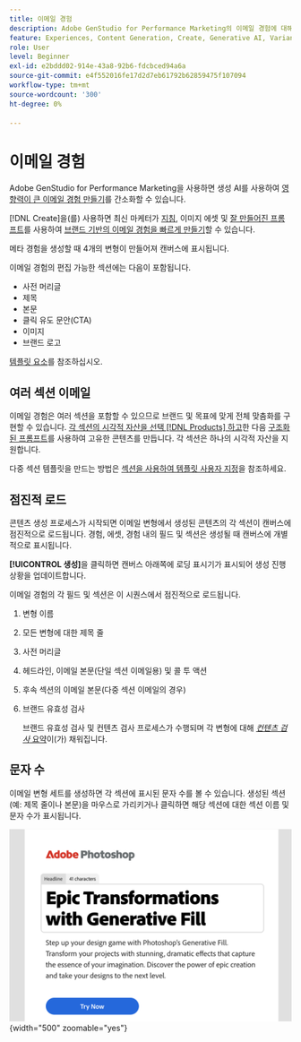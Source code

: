 ```yaml
---
title: 이메일 경험
description: Adobe GenStudio for Performance Marketing의 이메일 경험에 대해 알아봅니다.
feature: Experiences, Content Generation, Create, Generative AI, Variant Generation
role: User
level: Beginner
exl-id: e2bddd02-914e-43a8-92b6-fdcbced94a6a
source-git-commit: e4f552016fe17d2d7eb61792b62859475f107094
workflow-type: tm+mt
source-wordcount: '300'
ht-degree: 0%

---
```


# 이메일 경험

Adobe GenStudio for Performance Marketing을 사용하면 생성 AI를 사용하여 [영향력이 큰 이메일 경험 만들기](/help/user-guide/create/create-email-experience.md)를 간소화할 수 있습니다.

[!DNL Create]을(를) 사용하면 최신 마케터가 [지침](/help/user-guide/guidelines/overview.md), 이미지 에셋 및 [잘 만들어진 프롬프트](/help/user-guide/effective-prompts.md)를 사용하여 [브랜드 기반의 이메일 경험을 빠르게 만들기](/help/user-guide/create/create-email-experience.md)할 수 있습니다.

메타 경험을 생성할 때 4개의 변형이 만들어져 캔버스에 표시됩니다.

이메일 경험의 편집 가능한 섹션에는 다음이 포함됩니다.

* 사전 머리글
* 제목
* 본문
* 클릭 유도 문안(CTA)
* 이미지
* 브랜드 로고

[템플릿 요소](/help/user-guide/content/use-templates.md#template-elements)를 참조하십시오.

<!-- ## Email capabilities

Content creators and marketers can produce brand-consistent email experiences in GenStudio for Performance Marketing. -->

## 여러 섹션 이메일

이메일 경험은 여러 섹션을 포함할 수 있으므로 브랜드 및 목표에 맞게 전체 맞춤화를 구현할 수 있습니다. [각 섹션의 시각적 자산을 선택 [!DNL Products] 하고](/help/user-guide/create/create-email-experience.md#add-parameters)한 다음 [구조화된 프롬프트](/help/user-guide/effective-prompts.md#structured-prompts)를 사용하여 고유한 콘텐츠를 만듭니다. 각 섹션은 하나의 시각적 자산을 지원합니다.

다중 섹션 템플릿을 만드는 방법은 [섹션을 사용하여 템플릿 사용자 지정](/help/user-guide/content/customize-template.md#sections-or-groups)을 참조하세요.

## 점진적 로드

콘텐츠 생성 프로세스가 시작되면 이메일 변형에서 생성된 콘텐츠의 각 섹션이 캔버스에 점진적으로 로드됩니다. 경험, 에셋, 경험 내의 필드 및 섹션은 생성될 때 캔버스에 개별적으로 표시됩니다.

**[!UICONTROL 생성]**&#x200B;을 클릭하면 캔버스 아래쪽에 로딩 표시기가 표시되어 생성 진행 상황을 업데이트합니다.

이메일 경험의 각 필드 및 섹션은 이 시퀀스에서 점진적으로 로드됩니다.

1. 변형 이름
1. 모든 변형에 대한 제목 줄
1. 사전 머리글
1. 헤드라인, 이메일 본문(단일 섹션 이메일용) 및 콜 투 액션
1. 후속 섹션의 이메일 본문(다중 섹션 이메일의 경우)
1. 브랜드 유효성 검사

   브랜드 유효성 검사 및 컨텐츠 검사 프로세스가 수행되며 각 변형에 대해 [_컨텐츠 검사_ 요약](/help/user-guide/guidelines/brand-validation.md#content-check-summary)이(가) 채워집니다.

## 문자 수

이메일 변형 세트를 생성하면 각 섹션에 표시된 문자 수를 볼 수 있습니다. 생성된 섹션(예: 제목 줄이나 본문)을 마우스로 가리키거나 클릭하면 해당 섹션에 대한 섹션 이름 및 문자 수가 표시됩니다.

![문자 수](/help/assets/character-count.png){width="500" zoomable="yes"}
